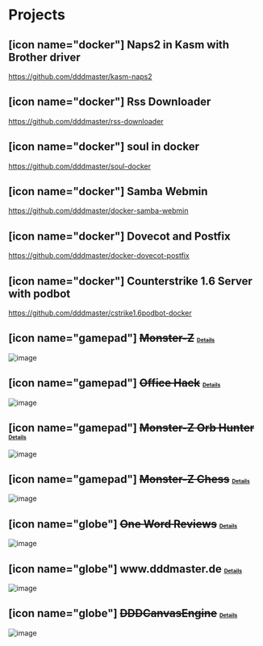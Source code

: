# Projects

## [icon name="docker"] Naps2 in Kasm with Brother driver
https://github.com/dddmaster/kasm-naps2

## [icon name="docker"] Rss Downloader
https://github.com/dddmaster/rss-downloader

## [icon name="docker"] soul in docker
https://github.com/dddmaster/soul-docker

## [icon name="docker"] Samba Webmin
https://github.com/dddmaster/docker-samba-webmin

## [icon name="docker"] Dovecot and Postfix
https://github.com/dddmaster/docker-dovecot-postfix

## [icon name="docker"] Counterstrike 1.6 Server with podbot
https://github.com/dddmaster/cstrike1.6podbot-docker

## [icon name="gamepad"] ~~Monster-Z~~ [Details](/monsterz/)
![image](/projectimg/monsterz.gif)

## [icon name="gamepad"] ~~Office Hack~~ [Details](/officehack/)
![image](/projectimg/officehack.gif)

## [icon name="gamepad"] ~~Monster-Z Orb Hunter~~ [Details](/orbhunter/)
![image](/projectimg/orbhunter.gif)

## [icon name="gamepad"] ~~Monster-Z Chess~~ [Details](/mzchess/)
![image](/projectimg/chess.gif)

## [icon name="globe"] ~~One Word Reviews~~ [Details](/owr/)
![image](/projectimg/owr.gif)

## [icon name="globe"] www\.dddmaster\.de [Details](/dddmaster-de/)
![image](/projectimg/dddmaster.de.gif)


## [icon name="globe"] ~~DDDCanvasEngine~~ [Details](/dddcanvasengine/)
![image](/projectimg/dddcanvasengine.gif)

<style>
    h2 a {
     font-size:0.5em;   
    }
</style>
